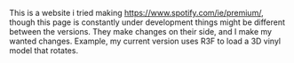 This is a website i tried making https://www.spotify.com/ie/premium/, though this page is constantly under development things might be different between the versions.
They make changes on their side, and I make my wanted changes.
Example, my current version uses R3F to load a 3D vinyl model that rotates.

